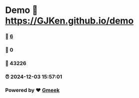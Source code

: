 # Demo :link: https://GJKen.github.io/demo 
### :page_facing_up: [6](https://GJKen.github.io/demo/tag.html) 
### :speech_balloon: 0 
### :hibiscus: 43226 
### :alarm_clock: 2024-12-03 15:57:01 
### Powered by :heart: [Gmeek](https://github.com/Meekdai/Gmeek)
